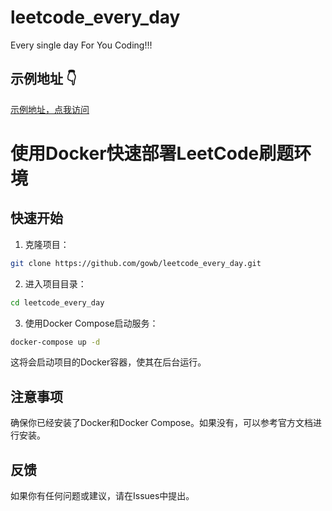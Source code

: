 # leetcode_every_day
Every single day For You Coding!!!


## 示例地址 👇

[示例地址，点我访问](https://code.68.rs)

# 使用Docker快速部署LeetCode刷题环境
## 快速开始

1. 克隆项目：

```bash
git clone https://github.com/gowb/leetcode_every_day.git
```

2. 进入项目目录：

```bash
cd leetcode_every_day
```

3. 使用Docker Compose启动服务：

```bash
docker-compose up -d
```

这将会启动项目的Docker容器，使其在后台运行。


## 注意事项

确保你已经安装了Docker和Docker Compose。如果没有，可以参考官方文档进行安装。

## 反馈

如果你有任何问题或建议，请在Issues中提出。
